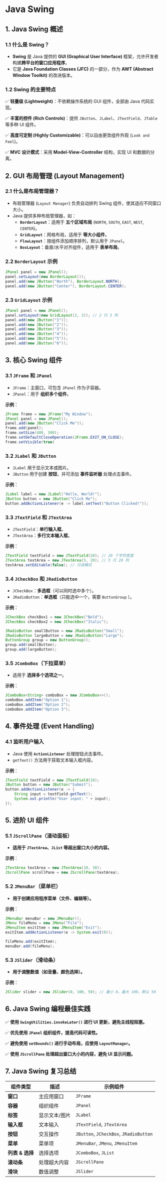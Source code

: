 # **Java Swing**

## **1. Java Swing 概述**

### **1.1 什么是 Swing？**

- **Swing** 是 Java 提供的 **GUI (Graphical User Interface)** 框架，允许开发者构建**跨平台的窗口应用程序**。
- 它是 **Java Foundation Classes (JFC)** 的一部分，作为 **AWT (Abstract Window Toolkit)** 的改进版本。

### **1.2 Swing 的主要特点**

✅ **轻量级 (Lightweight)**：不依赖操作系统的 GUI 组件，全部由 Java 代码实现。

✅ **丰富的控件 (Rich Controls)**：提供 `JButton`、`JLabel`、`JTextField`、`JTable` 等多种 UI 组件。

✅ **高度可定制 (Highly Customizable)**：可以自由更改组件外观 (`Look and Feel`)。

✅ **MVC 设计模式**：采用 **Model-View-Controller** 结构，实现 UI 和数据的分离。

## **2. GUI 布局管理 (Layout Management)**

### **2.1 什么是布局管理器？**

- 布局管理器 (`Layout Manager`) 负责自动排列 Swing 组件，使其适应不同窗口大小。
- Java 提供多种布局管理器，如：
  - **`BorderLayout`**：适用于 **五个区域布局** (`NORTH`, `SOUTH`, `EAST`, `WEST`, `CENTER`)。
  - **`GridLayout`**：网格布局，适用于 **等大小组件**。
  - **`FlowLayout`**：按组件添加顺序排列，默认用于 `JPanel`。
  - **`BoxLayout`**：垂直/水平对齐组件，适用于 **表单布局**。

### **2.2 `BorderLayout` 示例**

```java
JPanel panel = new JPanel();
panel.setLayout(new BorderLayout());
panel.add(new JButton("North"), BorderLayout.NORTH);
panel.add(new JButton("Center"), BorderLayout.CENTER);
```

### **2.3 `GridLayout` 示例**

```java
JPanel panel = new JPanel();
panel.setLayout(new GridLayout(2, 3)); // 2 行 3 列
panel.add(new JButton("1"));
panel.add(new JButton("2"));
panel.add(new JButton("3"));
panel.add(new JButton("4"));
panel.add(new JButton("5"));
panel.add(new JButton("6"));
```

## **3. 核心 Swing 组件**

### **3.1 `JFrame` 和 `JPanel`**

- `JFrame`：主窗口，可包含 `JPanel` 作为子容器。
- `JPanel`：用于 **组织多个组件**。

**示例**：

```java
JFrame frame = new JFrame("My Window");
JPanel panel = new JPanel();
panel.add(new JButton("Click Me"));
frame.add(panel);
frame.setSize(400, 300);
frame.setDefaultCloseOperation(JFrame.EXIT_ON_CLOSE);
frame.setVisible(true)
```

### **3.2 `JLabel` 和 `JButton`**

- `JLabel` 用于显示文本或图片。
- `JButton` 用于创建 **按钮**，并可添加 **事件监听器** 处理点击事件。

**示例**：

```java
JLabel label = new JLabel("Hello, World!");
JButton button = new JButton("Click Me");
button.addActionListener(e -> label.setText("Button Clicked!"));
```

### **3.3 `JTextField` 和 `JTextArea`**

- `JTextField`：**单行输入框**。
- `JTextArea`：**多行文本输入框**。

**示例**：

```java
JTextField textField = new JTextField(20); // 20 个字符宽度
JTextArea textArea = new JTextArea(5, 20); // 5 行 20 列
textArea.setEditable(false); // 只读模式
```

### **3.4 `JCheckBox` 和 `JRadioButton`**

- `JCheckBox`：**多选框**（可以同时选中多个）。
- `JRadioButton`：**单选框**（只能选中一个，需要 `ButtonGroup` ）。

**示例**：

```java
JCheckBox checkBox1 = new JCheckBox("Bold");
JCheckBox checkBox2 = new JCheckBox("Italic");

JRadioButton smallButton = new JRadioButton("Small");
JRadioButton largeButton = new JRadioButton("Large");
ButtonGroup group = new ButtonGroup();
group.add(smallButton);
group.add(largeButton);
```

### **3.5 `JComboBox`（下拉菜单）**

- 适用于 **选择多个选项之一**。

**示例**：

```java
JComboBox<String> comboBox = new JComboBox<>();
comboBox.addItem("Option 1");
comboBox.addItem("Option 2");
comboBox.addItem("Option 3");
```

## **4. 事件处理 (Event Handling)**

### **4.1 监听用户输入**

- Java 使用 **`ActionListener`** 处理按钮点击事件。
- `getText()` 方法用于获取文本输入框内容。

**示例**：

```java
JTextField textField = new JTextField(10);
JButton button = new JButton("Submit");
button.addActionListener(e -> {
    String input = textField.getText();
    System.out.println("User input: " + input);
});
```

## **5. 进阶 UI 组件**

### **5.1 `JScrollPane`（滚动面板）**

- **适用于 `JTextArea`、`JList` 等超出窗口大小的内容。**

**示例**：

```java
JTextArea textArea = new JTextArea(10, 30);
JScrollPane scrollPane = new JScrollPane(textArea);
```

### **5.2 `JMenuBar`（菜单栏）**

- **用于创建应用程序菜单（文件、编辑等）。**

**示例**：

```java
JMenuBar menuBar = new JMenuBar();
JMenu fileMenu = new JMenu("File");
JMenuItem exitItem = new JMenuItem("Exit");
exitItem.addActionListener(e -> System.exit(0));

fileMenu.add(exitItem);
menuBar.add(fileMenu);
```

### **5.3 `JSlider`（滑动条）**

- **用于调整数值（如音量、颜色选择）。**

**示例**：

```java
JSlider slider = new JSlider(0, 100, 50); // 最小 0，最大 100，默认 50
```

## **6. Java Swing 编程最佳实践**

✅ **使用 `SwingUtilities.invokeLater()` 进行 UI 更新，避免主线程阻塞。**

✅ **优先使用 `JPanel` 组织组件，提高代码可读性。**

✅ **避免使用 `setBounds()` 进行手动布局，应使用 `LayoutManager`。**

✅ **使用 `JScrollPane` 处理超出窗口大小的内容，避免 UI 显示问题。**

## **7. Java Swing 复习总结**

| **组件类型**    | **描述**      | **示例组件**                           |
| --------------- | ------------- | -------------------------------------- |
| **窗口**        | 主应用窗口    | `JFrame`                               |
| **容器**        | 组织组件      | `JPanel`                               |
| **标签**        | 显示文本/图片 | `JLabel`                               |
| **输入框**      | 文本输入      | `JTextField`, `JTextArea`              |
| **按钮**        | 交互操作      | `JButton`, `JCheckBox`, `JRadioButton` |
| **菜单**        | 菜单项        | `JMenuBar`, `JMenu`, `JMenuItem`       |
| **列表 & 选择** | 选择选项      | `JComboBox`, `JList`                   |
| **滚动条**      | 处理超大内容  | `JScrollPane`                          |
| **滑块**        | 数值调整      | `JSlider`                              |
